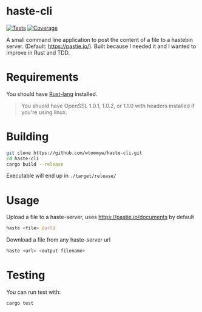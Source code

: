 # haste-cli
[![Tests](https://img.shields.io/github/workflow/status/wtommyw/haste-cli/Rust?label=tests)](https://github.com/wtommyw/haste-cli/actions/workflows/rust.yml)
[![Coverage](https://img.shields.io/codecov/c/github/wtommyw/haste-cli?token=0F9O1MO7H6&logo=codecov)](https://codecov.io/gh/wtommyw/haste-cli)


A small command line application to post the content of a file to a hastebin server. (Default: https://pastie.io/). Built because I needed it and I wanted to improve in Rust and TDD.

# Requirements
You should have [Rust-lang](https://www.rust-lang.org/tools/install) installed.

> You shuold have OpenSSL 1.0.1, 1.0.2, or 1.1.0 with headers installed if you're using linux.

# Building

```sh
git clone https://github.com/wtommyw/haste-cli.git
cd haste-cli
cargo build --release
```

Executable will end up in `./target/release/`

# Usage

Upload a file to a haste-server, uses https://pastie.io/documents by default

```sh
haste <file> [url]
```

Download a file from any haste-server url

```sh
haste <url> <output filename>
```

# Testing

You can run test with:

```sh
cargo test
```
